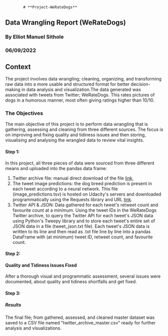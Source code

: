             # **Project-WeRateDogs**
## Data Wrangling Report (WeRateDogs) ##
### By Elliot Manuel Sithole ###
### 06/09/2022 ##
## Context ##
The project involves data wrangling; cleaning, organizing, and transforming raw data into a more usable and structured format for better decision-making in data analysis and visualization.The data generated was associated with tweets
from Twitter; WeRateDogs. This rates pictures of dogs in a humorous manner, most
often giving ratings higher than 10/10.
### The Objectives ###
The main objective of this project is to perform data wrangling that is gathering,
assessing and cleaning from three different sources. The focus is on improving and
fixing quality and tidiness issues and then storing, visualising and analysing the
wrangled data to review vital insights.
#### Step 1: ####
In this project, all three pieces of data were sourced from three different means and
uploaded into the pandas data frame:
1. Twitter archive file: manual direct download of the file [link](https://d17h27t6h515a5.cloudfront.net/topher/2017/August/59a4e958_twitter-archiveenhanced/twitter-archive-enhanced.csv),
2. The tweet image predictions: the dog breed prediction is present in each tweet
according to a neural network. This file (image_predictions.tsv) is hosted on Udacity's
servers and downloaded programmatically using the Requests library and URL [link](https://d17h27t6h515a5.cloudfront.net/topher/2017/August/599fd2ad_imagepredictions/image-predictions.tsv).
3. Twitter API & JSON: Data gathered for each tweet's retweet count and favourite
count at a minimum. Using the tweet IDs in the WeRateDogs Twitter archive, to query
the Twitter API for each tweet's JSON data using Python's Tweepy library and to store
each tweet's entire set of JSON data in a file (tweet_json.txt file). Each tweet's JSON
data is written to its line and then read as .txt file line by line into a pandas DataFrame
with (at minimum) tweet ID, retweet count, and favourite count.
#### Step 2: ####
#### Quality and Tidiness Issues Fixed ####
After a thorough visual and programmatic assessment, several issues were
documented, about quality and tidiness shortfalls and get fixed.
#### Step 3: ####
##### Results ####
The final file; from gathered, assessed, and cleaned master dataset was saved to a CSV file named "twitter_archive_master.csv" ready for further analysis and visualizations.
